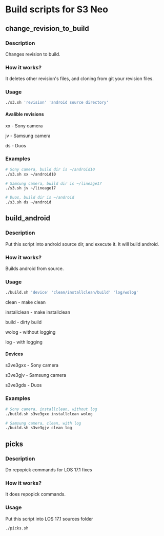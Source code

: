 # Build scripts for S3 Neo

## change_revision_to_build
### Description
Changes revision to build.
### How it works?
It deletes other revision's files, and cloning from git your revision files.

### Usage
```bash
./s3.sh 'revision' 'android source directory'
```
#### Avalible revisions
xx - Sony camera

jv - Samsung camera

ds - Duos

### Examples
```bash
# Sony camera, build dir is ~/android10
./s3.sh xx ~/android10

# Samsung camera, build dir is ~/lineage17
./s3.sh jv ~/lineage17

# Duos, build dir is ~/android
./s3.sh ds ~/android
```

## build_android
### Description
Put this script into android source dir, and execute it. It will build android.
### How it works?
Builds android from source.

### Usage
```bash
./build.sh 'device' 'clean/installclean/build' 'log/wolog'
```
clean - make clean

installclean - make installclean

build - dirty build

wolog - without logging

log - with logging

#### Devices
s3ve3gxx - Sony camera

s3ve3gjv - Samsung camera

s3ve3gds - Duos

### Examples
```bash
# Sony camera, installclean, without log
./build.sh s3ve3gxx installclean wolog

# Samsung camera, clean, with log
./build.sh s3ve3gjv clean log
```
## picks
### Description
Do repopick commands for LOS 17.1 fixes
### How it works?
It does repopick commands.
### Usage
Put this script into LOS 17.1 sources folder

```bash
./picks.sh
```

